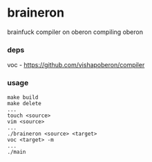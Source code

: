 # braineron
brainfuck compiler on oberon compiling oberon

### deps
voc - https://github.com/vishapoberon/compiler

### usage
```
make build
make delete
...
touch <source>
vim <source>
...
./braineron <source> <target>
voc <target> -m
...
./main
```
